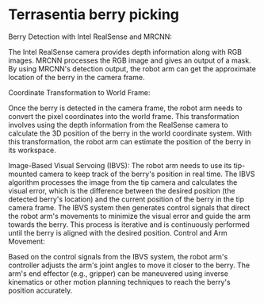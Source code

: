 # Terrasentia berry picking

Berry Detection with Intel RealSense and MRCNN:

The Intel RealSense camera provides depth information along with RGB images.
MRCNN processes the RGB image and gives an output of a mask.
By using MRCNN's detection output, the robot arm can get the approximate location of the berry in the camera frame.

Coordinate Transformation to World Frame:

Once the berry is detected in the camera frame, the robot arm needs to convert the pixel coordinates into the world frame.
This transformation involves using the depth information from the RealSense camera to calculate the 3D position of the berry in the world coordinate system.
With this transformation, the robot arm can estimate the position of the berry in its workspace.

Image-Based Visual Servoing (IBVS):
The robot arm needs to use its tip-mounted camera to keep track of the berry's position in real time.
The IBVS algorithm processes the image from the tip camera and calculates the visual error, which is the difference between the desired position (the detected berry's location) and the current position of the berry in the tip camera frame.
The IBVS system then generates control signals that direct the robot arm's movements to minimize the visual error and guide the arm towards the berry.
This process is iterative and is continuously performed until the berry is aligned with the desired position.
Control and Arm Movement:

Based on the control signals from the IBVS system, the robot arm's controller adjusts the arm's joint angles to move it closer to the berry.
The arm's end effector (e.g., gripper) can be maneuvered using inverse kinematics or other motion planning techniques to reach the berry's position accurately.
